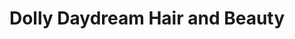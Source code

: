 ---
title: "Dolly Daydream Hair and Beauty"
url: /cwmbran/dolly-daydream-hair-and-beauty/
shop: Friseur
---